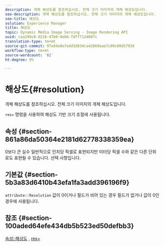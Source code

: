 ```yaml
---
description: 개체 해상도를 참조하십시오. 전체 크기 이미지의 개체 해상도입니다.
seo-description: 개체 해상도를 참조하십시오. 전체 크기 이미지의 개체 해상도입니다.
seo-title: 해상도
solution: Experience Manager
title: 해상도
topic: Dynamic Media Image Serving - Image Rendering API
uuid: caa199c8-d216-47b0-9eb6-fdff7124087c
translation-type: tm+mt
source-git-commit: 97a84e8e7edd3d834ca42069eae7c09c00d57938
workflow-type: tm+mt
source-wordcount: '82'
ht-degree: 9%

---
```



# 해상도{#resolution}

개체 해상도를 참조하십시오. 전체 크기 이미지의 개체 해상도입니다.

`res=` 명령을 사용하여 해상도 기반 크기 조절에 사용됩니다.

## 속성 {#section-861a86da50364e2181d62778338359ea}

0보다 큰 실수 일반적으로 인치당 픽셀로 표현되지만 미터당 픽셀 수와 같은 다른 단위로도 표현될 수 있습니다. 선택 사항입니다.

## 기본값 {#section-5b3a83d6410b43efa1fa3add396196f9}

`attribute::Resolution` 값이 0이거나 필드가 비어 있는 경우 필드가 없거나 값이 0인 경우에 사용됩니다.

## 참조 {#section-100aded64efe434db5b523ed50defbb3}

[속성::해상도](../../../../../../is-api/image-catalog/image-serving-api-ref/c-image-catalog-reference/c-attributes-reference/r-resolution.md#reference-2c066a2cc9b04b4ea0c8ae9476e853b4) ,  [res=](../../../../../../is-api/http-ref/image-serving-api-ref/c-http-protocol-reference/c-command-reference/r-res.md#reference-3d6fe416801148dea0f786f2b5169e55)
